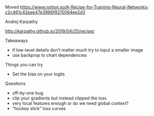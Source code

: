 
Moved
https://www.notion.so/A-Recipe-for-Training-Neural-Networks-c2c461c42eae47e3996f9215064ee2d3

Andrej Karpathy

http://karpathy.github.io/2019/04/25/recipe/


Takeaways
- if low-level details don’t matter much try to input a smaller image
- use backprop to chart dependencies

Things you can try
- Set the bias on your logits

Questions
- off-by-one bug
- clip your gradients but instead clipped the loss
- very local features enough or do we need global context?
- “hockey stick” loss curves